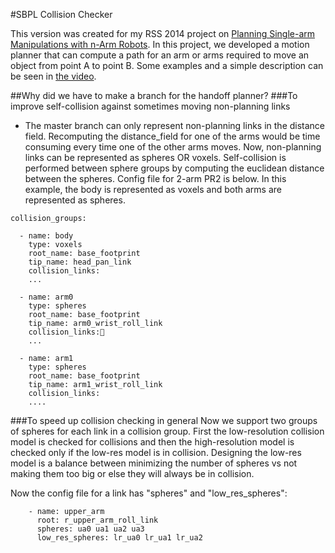 #SBPL Collision Checker

This version was created for my RSS 2014 project on [Planning Single-arm Manipulations with n-Arm Robots](http://www.cs.cmu.edu/~./maxim/files/planfornarms_rss14.pdf). In this project, we developed a motion planner that can compute a path for an arm or arms required to move an object from point A to point B. Some examples and a simple description can be seen in [the video](https://www.youtube.com/watch?v=rvYIqM0Ch1k).

##Why did we have to make a branch for the handoff planner?
###To improve self-collision against sometimes moving non-planning links
* The master branch can only represent non-planning links in the distance field. Recomputing the distance_field for one of the arms would be time consuming every time one of the other arms moves. Now, non-planning links can be represented as spheres OR voxels. Self-collision is performed between sphere groups by computing the euclidean distance between the spheres. Config file for 2-arm PR2 is below. In this example, the body is represented as voxels and both arms are represented as spheres. 

```
collision_groups:

  - name: body
    type: voxels
    root_name: base_footprint
    tip_name: head_pan_link
    collision_links:
    ...
    
  - name: arm0
    type: spheres
    root_name: base_footprint
    tip_name: arm0_wrist_roll_link
    collision_links:
    ...
    
  - name: arm1
    type: spheres
    root_name: base_footprint
    tip_name: arm1_wrist_roll_link
    collision_links:
    ....
```

###To speed up collision checking in general
Now we support two groups of spheres for each link in a collision group. First the low-resolution collision model is checked for collisions and then the high-resolution model is checked only if the low-res model is in collision. Designing the low-res model is a balance between minimizing the number of spheres vs not making them too big or else they will always be in collision.

Now the config file for a link has "spheres" and "low_res_spheres":

```
    - name: upper_arm
      root: r_upper_arm_roll_link
      spheres: ua0 ua1 ua2 ua3
      low_res_spheres: lr_ua0 lr_ua1 lr_ua2
```      
  


